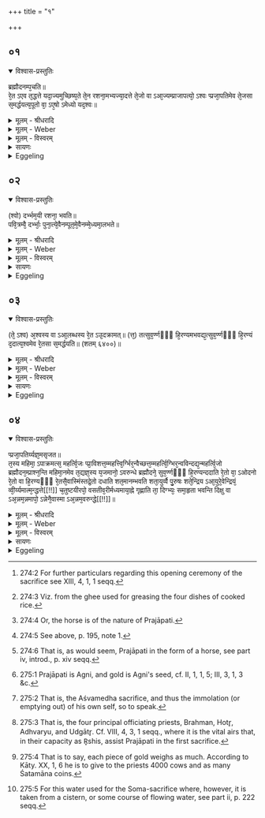 +++
title = "१"

+++


## ०१


<details open><summary>विश्वास-प्रस्तुतिः</summary>

ब्रह्मौदनम्प᳘चति॥  
रे᳘त ऽएव त᳘द्धत्ते यदा᳘ज्यमुच्छिष्य᳘ते ते᳘न रशना᳘मभ्यज्या᳘दत्ते ते᳘जो वा ऽआ᳘ज्यम्प्राजापत्यो᳘ ऽश्वः प्प्रजा᳘पतिमेव ते᳘जसा स᳘मर्द्धयत्य᳘पूतो वा᳘ ऽए᳘षो ऽमेध्यो यद᳘श्वः॥
</details>

<details><summary>मूलम् - श्रीधरादि</summary>

ब्रह्मौदनम्प᳘चति॥  
रे᳘त ऽएव त᳘द्धत्ते यदा᳘ज्यमुच्छिष्य᳘ते ते᳘न रशना᳘मभ्यज्या᳘दत्ते ते᳘जो वा ऽआ᳘ज्यम्प्राजापत्यो᳘ ऽश्वः प्प्रजा᳘पतिमेव ते᳘जसा स᳘मर्द्धयत्य᳘पूतो वा᳘ ऽए᳘षो ऽमेध्यो यद᳘श्वः॥
</details>

<details><summary>मूलम् - Weber</summary>

ब्रह्मौदनं᳘ पचति॥  
रे᳘त एव त᳘द्धत्ते यदा᳘ज्यमुछिष्य᳘ते ते᳘न रशना᳘मभ्यज्या᳘दत्ते ते᳘जो वाऽआ᳘ज्यं प्राजापत्यो᳘ऽश्वः प्रजा᳘पतिमेव ते᳘जसा स᳘मर्धयत्य᳘पूतो वा᳘ऽएॗषोऽमेध्यो यद᳘श्वः॥
</details>

<details><summary>मूलम् - विस्वरम्</summary>


</details>

<details><summary>सायणः</summary>

…
</details>

<details><summary>Eggeling</summary>

1. He (the Adhvaryu) cooks the priests’ mess of rice [^egg_677]: it is seed he thereby produces. Having greased a rope with the ghee which is left over [^egg_678], he takes it; for ghee is (a type of) fiery spirit, and the horse is sacred to Prajāpati [^egg_679]: he thus endows Prajāpati with fiery spirit. Impure, and unfit for sacrifice, indeed, is that (animal), to wit, the horse.

[^egg_677]: 274:2 For further particulars regarding this opening ceremony of the sacrifice see XIII, 4, 1, 1 seqq.

[^egg_678]: 274:3 Viz. from the ghee used for greasing the four dishes of cooked rice.

[^egg_679]: 274:4 Or, the horse is of the nature of Prajāpati.
</details>


## ०२


<details open><summary>विश्वास-प्रस्तुतिः</summary>

(श्वो) दर्भ्भम᳘यी रशना᳘ भवति॥  
पवि᳘त्रम्वै᳘ दर्भ्भाः᳘ पुना᳘त्ये᳘वैनम्पूत᳘मे᳘वैनम्मे᳘ध्यमा᳘लभते॥
</details>

<details><summary>मूलम् - श्रीधरादि</summary>

(श्वो) दर्भ्भम᳘यी रशना᳘ भवति॥  
पवि᳘त्रम्वै᳘ दर्भ्भाः᳘ पुना᳘त्ये᳘वैनम्पूत᳘मे᳘वैनम्मे᳘ध्यमा᳘लभते॥
</details>

<details><summary>मूलम् - Weber</summary>

दर्भम᳘यी रशना᳘ भवति ॥  
पवि᳘त्रं वै᳘ दर्भाः᳘ पुना᳘त्येॗवैनं पूत᳘मेॗवैनं मे᳘ध्यमा᳘लभते ॥
</details>

<details><summary>मूलम् - विस्वरम्</summary>


</details>

<details><summary>सायणः</summary>

…
</details>

<details><summary>Eggeling</summary>

2. The rope consists of darbha grass (poa cynosuroides);--for darbha stalks [^egg_680] are a means of purification: he thus purifies that (horse), and immolates it as one purified and meet for sacrifice.

[^egg_680]: 274:5 See above, p. 195, note 1.
</details>


## ०३


<details open><summary>विश्वास-प्रस्तुतिः</summary>

(ते᳘ ऽश्व) अ᳘श्वस्य वा ऽआ᳘लब्धस्य रे᳘त ऽउ᳘दक्रामत्॥ 
(त्त᳘) तत्सुव᳘र्ण्णᳫँ᳭ हि᳘रण्यमभवद्य᳘त्सुव᳘र्ण्णᳫँ᳭ हि᳘रण्यं द᳘दात्य᳘श्वमेव रे᳘तसा स᳘मर्द्धयति॥ (शतम् ६४००)॥
</details>

<details><summary>मूलम् - श्रीधरादि</summary>

(ते᳘ ऽश्व) अ᳘श्वस्य वा ऽआ᳘लब्धस्य रे᳘त ऽउ᳘दक्रामत्॥ 
(त्त᳘) तत्सुव᳘र्ण्णᳫँ᳭ हि᳘रण्यमभवद्य᳘त्सुव᳘र्ण्णᳫँ᳭ हि᳘रण्यं द᳘दात्य᳘श्वमेव रे᳘तसा स᳘मर्द्धयति॥ (शतम् ६४००)॥
</details>

<details><summary>मूलम् - Weber</summary>

अ᳘श्वस्य वाऽआ᳘लब्धस्य ॥  
रे᳘त उ᳘दक्रामत्त᳘त्सुव᳘र्णᳫं  हि᳘रण्यमभवद्य᳘त्सुव᳘र्णᳫं  हि᳘रण्यं द᳘दात्य᳘श्वमेव रे᳘तसा स᳘मर्धयति ॥ शतम् ६४०० ॥
</details>

<details><summary>मूलम् - विस्वरम्</summary>


</details>

<details><summary>सायणः</summary>

…
</details>

<details><summary>Eggeling</summary>

3. Now, when the horse [^egg_681] was immolated, its

[^egg_681]: 274:6 That is, as would seem, Prajāpati in the form of a horse, see part iv, introd., p. xiv seqq.

seed went from it and became gold [^egg_682]: thus, when he gives gold (to the priests) he supplies the horse with seed.

[^egg_682]: 275:1 Prajāpati is Agni, and gold is Agni's seed, cf. II, 1, 1, 5; III, 3, 1, 3 &c.
</details>


## ०४


<details open><summary>विश्वास-प्रस्तुतिः</summary>

प्प्रजा᳘पतिर्य्यज्ञ᳘मसृजत॥  
त᳘स्य महिमा᳘ ऽपाक्रमत्स᳘ महर्त्वि᳘जः प्प्रा᳘विशत्त᳘म्महत्त्वि᳘र्ग्भिर᳘न्वैच्छत्त᳘म्महर्त्वि᳘ग्भिर᳘न्वविन्दद्य᳘न्महर्त्वि᳘जो ब्रह्मौदन᳘म्प्राश्न᳘न्ति महिमा᳘नमेव त᳘द्यज्ञ᳘स्य य᳘जमानो᳘ ऽवरुन्धे ब्रह्मौदने᳘ सुव᳘र्ण्णᳫँ᳭ हि᳘रण्यन्ददाति रे᳘तो वा᳘ ऽओदनो रे᳘तो वा हि᳘रण्यᳫँ᳭ रे᳘तसै᳘वास्मिंस्तद्रे᳘तो दधाति शत᳘मानम्भवति शता᳘युर्व्वै पु᳘रुषः शते᳘न्द्रिय ऽआ᳘युरे᳘वेन्द्रियं᳘ व्वी᳘र्य्यमात्म᳘न्द्धत्ते[[!!]] च᳘तुष्टयीरपो᳘ वसतीव᳘रीर्मध्यमाया᳘ह्ने गृह्णाति ता᳘ दिग्भ्यः᳘ समा᳘हृता भवन्ति दिक्षु वा ऽअ᳘न्नम᳘न्नमापो᳘ ऽन्नेनै᳘वास्मा ऽअ᳘न्नम᳘वरुन्द्धे[[!!]]॥
</details>

<details><summary>मूलम् - श्रीधरादि</summary>

प्प्रजा᳘पतिर्य्यज्ञ᳘मसृजत॥  
त᳘स्य महिमा᳘ ऽपाक्रमत्स᳘ महर्त्वि᳘जः प्प्रा᳘विशत्त᳘म्महत्त्वि᳘र्ग्भिर᳘न्वैच्छत्त᳘म्महर्त्वि᳘ग्भिर᳘न्वविन्दद्य᳘न्महर्त्वि᳘जो ब्रह्मौदन᳘म्प्राश्न᳘न्ति महिमा᳘नमेव त᳘द्यज्ञ᳘स्य य᳘जमानो᳘ ऽवरुन्धे ब्रह्मौदने᳘ सुव᳘र्ण्णᳫँ᳭ हि᳘रण्यन्ददाति रे᳘तो वा᳘ ऽओदनो रे᳘तो वा हि᳘रण्यᳫँ᳭ रे᳘तसै᳘वास्मिंस्तद्रे᳘तो दधाति शत᳘मानम्भवति शता᳘युर्व्वै पु᳘रुषः शते᳘न्द्रिय ऽआ᳘युरे᳘वेन्द्रियं᳘ व्वी᳘र्य्यमात्म᳘न्द्धत्ते[[!!]] च᳘तुष्टयीरपो᳘ वसतीव᳘रीर्मध्यमाया᳘ह्ने गृह्णाति ता᳘ दिग्भ्यः᳘ समा᳘हृता भवन्ति दिक्षु वा ऽअ᳘न्नम᳘न्नमापो᳘ ऽन्नेनै᳘वास्मा ऽअ᳘न्नम᳘वरुन्द्धे[[!!]]॥
</details>

<details><summary>मूलम् - Weber</summary>

प्रजा᳘पतिर्यज्ञ᳘मसृजत॥  
त᳘स्य महिमा᳘पाक्रामत्स᳘ महर्त्वि᳘जः प्रा᳘विशत्तं᳘ महर्त्वि᳘ग्भिर᳘न्वैछत्तं᳘ महर्त्वि᳘ग्भिर᳘न्वविन्दद्य᳘न्महर्त्वि᳘जो ब्रह्मौदनं᳘ प्राश्न᳘न्ति महिमा᳘नमेव त᳘द्यज्ञ᳘स्य य᳘जमानो᳘ऽवरुन्द्धे ब्रह्मौदने᳘ सुव᳘र्णᳫं  हि᳘रण्यं ददाति रे᳘तो वा᳘ऽओदनो रे᳘तो हि᳘रण्यᳫं रे᳘तसैॗवास्मिंस्तद्रे᳘तो दधाति शत᳘मानं भवति शता᳘युर्वै पु᳘रुषः शते᳘न्द्रिय आ᳘युरेॗवेन्द्रियं᳘ वीर्यॗमात्म᳘न्धत्ते च᳘तुष्टयीरपो᳘ वसतीव᳘रीर्मध्यमाया᳘ह्ने गृह्णाति ता᳘ दिग्भ्यः᳘ समा᳘हृता भवन्ति दिक्षु वाऽअ᳘न्नम᳘न्नमापो᳘ऽन्नेनैॗवास्माऽअ᳘न्नम᳘वरुन्द्धे᳟᳟ ॥
</details>

<details><summary>मूलम् - विस्वरम्</summary>


</details>

<details><summary>सायणः</summary>

…
</details>

<details><summary>Eggeling</summary>

4. Prajāpati produced the sacrifice [^egg_683]. His greatness departed from him, and entered the great sacrificial priests [^egg_684]. Together with the great priests he went in search of it, and together with the great priests he found it: when the great priests eat the priests’ mess of rice, the Sacrificer thereby secures for himself the greatness of the sacrifice. Along with the priests’ mess of rice he presents gold (to the priests); for the mess of rice is seed, and gold is seed: by means of seed he thus lays seed into that (horse, and Sacrificer). It (the gold [^egg_685]) weighs a hundred (grains); for man has a life of a hundred (years), and a hundred energies: it is life, and energy, vigour, he lays into his own self. At midday he takes Vasatīvarī [^egg_686] water of four kinds; it is brought together from the (four) quarters, for food is in (all) the (four) quarters, and water is food: by means of food he thus secures food for him.

[^egg_683]: 275:2 That is, the Aśvamedha sacrifice, and thus the immolation (or emptying out) of his own self, so to speak.

[^egg_684]: 275:3 That is, the four principal officiating priests, Brahman, Hotr̥, Adhvaryu, and Udgātr̥. Cf. VIII, 4, 3, 1 seqq., where it is the vital airs that, in their capacity as R̥shis, assist Prajāpati in the first sacrifice.

[^egg_685]: 275:4 That is to say, each piece of gold weighs as much. According to Kāty. XX, 1, 6 he is to give to the priests 4000 cows and as many Śatamāna coins.

[^egg_686]: 275:5 For this water used for the Soma-sacrifice where, however, it is taken from a cistern, or some course of flowing water, see part ii, p. 222 seqq.
</details>

